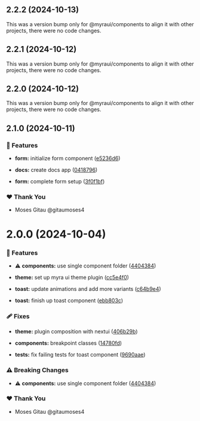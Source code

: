## 2.2.2 (2024-10-13)

This was a version bump only for @myraui/components to align it with other projects, there were no code changes.

## 2.2.1 (2024-10-12)

This was a version bump only for @myraui/components to align it with other projects, there were no code changes.

## 2.2.0 (2024-10-12)

This was a version bump only for @myraui/components to align it with other projects, there were no code changes.

## 2.1.0 (2024-10-11)


### 🚀 Features

- **form:** initialize form component ([e5236d6](https://github.com/myraui/myraui/commit/e5236d6))

- **docs:** create docs app ([0418796](https://github.com/myraui/myraui/commit/0418796))

- **form:** complete form setup ([3f0f1bf](https://github.com/myraui/myraui/commit/3f0f1bf))


### ❤️  Thank You

- Moses Gitau @gitaumoses4

# 2.0.0 (2024-10-04)


### 🚀 Features

- ⚠️  **components:** use single component folder ([4404384](https://github.com/myraui/myraui/commit/4404384))

- **theme:** set up myra ui theme plugin ([cc5e4f0](https://github.com/myraui/myraui/commit/cc5e4f0))

- **toast:** update animations and add more variants ([c64b9e4](https://github.com/myraui/myraui/commit/c64b9e4))

- **toast:** finish up toast component ([ebb803c](https://github.com/myraui/myraui/commit/ebb803c))


### 🩹 Fixes

- **theme:** plugin composition with nextui ([406b29b](https://github.com/myraui/myraui/commit/406b29b))

- **components:** breakpoint classes ([14780fd](https://github.com/myraui/myraui/commit/14780fd))

- **tests:** fix failing tests for toast component ([9690aae](https://github.com/myraui/myraui/commit/9690aae))


### ⚠️  Breaking Changes

- ⚠️  **components:** use single component folder ([4404384](https://github.com/myraui/myraui/commit/4404384))

### ❤️  Thank You

- Moses Gitau @gitaumoses4